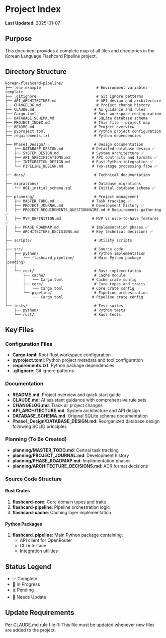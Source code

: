 # Project Index

**Last Updated**: 2025-01-07

## Purpose

This document provides a complete map of all files and directories in the Korean Language Flashcard Pipeline project.

## Directory Structure

```
korean-flashcard-pipeline/
├── .env.example                         # Environment variables template
├── .gitignore                           # Git ignore patterns
├── API_ARCHITECTURE.md                  # API design and architecture
├── CHANGELOG.md                         # Project change history
├── CLAUDE.md                           # AI guidance and rules
├── Cargo.toml                          # Rust workspace configuration
├── DATABASE_SCHEMA.md                  # SQLite database schema
├── PROJECT_INDEX.md                    # This file - project map
├── README.md                           # Project overview
├── pyproject.toml                      # Python project configuration
├── requirements.txt                    # Python dependencies
│
├── Phase1_Design/                      # Design documentation
│   ├── DATABASE_DESIGN.md             # Detailed database design ✅
│   ├── SYSTEM_DESIGN.md               # System architecture ✅
│   ├── API_SPECIFICATIONS.md          # API contracts and formats ✅
│   ├── INTEGRATION_DESIGN.md          # Rust-Python integration ✅
│   └── PIPELINE_DESIGN.md             # Two-stage processing flow ✅
│
├── docs/                               # Technical documentation
│
├── migrations/                         # Database migrations
│   └── 001_initial_schema.sql          # Initial database schema ✅
│
├── planning/                           # Project management
│   ├── MASTER_TODO.md                 # Task tracking ✅
│   ├── PROJECT_JOURNAL.md             # Development history ✅
│   ├── PROJECT_REQUIREMENTS_QUESTIONNAIRE.md # Requirements gathering ✅
│   ├── MVP_DEFINITION.md              # MVP vs nice-to-have features ✅
│   ├── PHASE_ROADMAP.md               # Implementation phases ✅
│   └── ARCHITECTURE_DECISIONS.md      # Key technical decisions ✅
│
├── scripts/                            # Utility scripts
│
├── src/                                # Source code
│   ├── python/                         # Python implementation
│   │   └── flashcard_pipeline/         # Main Python package (pending)
│   │
│   └── rust/                           # Rust implementation
│       ├── cache/                      # Cache module
│       │   └── Cargo.toml             # Cache crate config
│       ├── core/                       # Core types and traits
│       │   └── Cargo.toml             # Core crate config
│       └── pipeline/                   # Pipeline orchestration
│           └── Cargo.toml             # Pipeline crate config
│
└── tests/                              # Test suites
    ├── python/                         # Python tests
    └── rust/                           # Rust tests
```

## Key Files

### Configuration Files
- **Cargo.toml**: Root Rust workspace configuration
- **pyproject.toml**: Python project metadata and tool configuration
- **requirements.txt**: Python package dependencies
- **.gitignore**: Git ignore patterns

### Documentation
- **README.md**: Project overview and quick start guide
- **CLAUDE.md**: AI assistant guidance with comprehensive rule sets
- **CHANGELOG.md**: Track all project changes
- **API_ARCHITECTURE.md**: System architecture and API design
- **DATABASE_SCHEMA.md**: Original SQLite schema documentation
- **Phase1_Design/DATABASE_DESIGN.md**: Reorganized database design following SOLID principles

### Planning (To Be Created)
- **planning/MASTER_TODO.md**: Central task tracking
- **planning/PROJECT_JOURNAL.md**: Development history
- **planning/PHASE_ROADMAP.md**: Implementation phases
- **planning/ARCHITECTURE_DECISIONS.md**: ADR format decisions

### Source Code Structure

#### Rust Crates
1. **flashcard-core**: Core domain types and traits
2. **flashcard-pipeline**: Pipeline orchestration logic
3. **flashcard-cache**: Caching layer implementation

#### Python Packages
1. **flashcard_pipeline**: Main Python package containing:
   - API client for OpenRouter
   - CLI interface
   - Integration utilities

## Status Legend

- ✅ Complete
- 🚧 In Progress
- ⏳ Pending
- 🔄 Needs Update

## Update Requirements

Per CLAUDE.md rule file-1: This file must be updated whenever new files are added to the project.
